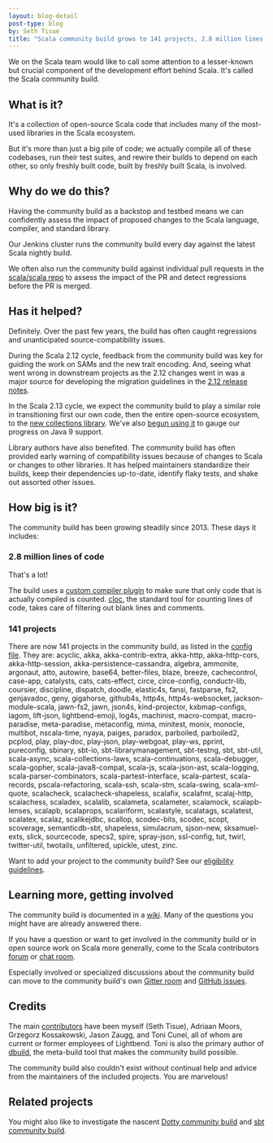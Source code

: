```yaml
---
layout: blog-detail
post-type: blog
by: Seth Tisue
title: "Scala community build grows to 141 projects, 2.8 million lines of code"
---
```


We on the Scala team would like to call some attention to a
lesser-known but crucial component of the development effort behind
Scala.  It's called the Scala community build.

## What is it?

It's a collection of open-source Scala code that includes many of the
most-used libraries in the Scala ecosystem.

But it's more than just a big pile of code; we actually compile all of
these codebases, run their test suites, and rewire their builds to
depend on each other, so only freshly built code, built by freshly
built Scala, is involved.

## Why do we do this?

Having the community build as a backstop and testbed means we can
confidently assess the impact of proposed changes to the Scala
language, compiler, and standard library.

Our Jenkins cluster runs the community build every day against the
latest Scala nightly build.

We often also run the community build against individual pull requests
in the [scala/scala repo](https://github.com/scala/scala) to assess
the impact of the PR and detect regressions before the PR is merged.

## Has it helped?

Definitely.  Over the past few years, the build has often caught
regressions and unanticipated source-compatibility issues.

During the Scala 2.12 cycle, feedback from the community build was key
for guiding the work on SAMs and the new trait encoding.  And, seeing what
went wrong in downstream projects as the 2.12 changes went in was a
major source for developing the migration guidelines in the
[2.12 release notes](https://github.com/scala/scala/releases/tag/v2.12.0).

In the Scala 2.13 cycle, we expect the community build to play a
similar role in transitioning first our own code, then the entire
open-source ecosystem, to the
[new collections library](http://www.scala-lang.org/blog/2017/02/28/collections-rework.html).
We've also [begun using it](https://github.com/scala/community-builds/issues/609) to
gauge our progress on Java 9 support.

Library authors have also benefited.  The community build has
often provided early warning of compatibility issues because
of changes to Scala or changes to other libraries.  It has helped
maintainers standardize their builds, keep their dependencies
up-to-date, identify flaky tests, and shake out assorted other
issues.

## How big is it?

The community build has been growing steadily since 2013.
These days it includes:

### 2.8 million lines of code

That's a lot!

The build uses a
[custom compiler plugin](https://github.com/sethtisue/cloc-plugin) to
make sure that only code that is actually compiled is counted.
[cloc](https://github.com/AlDanial/cloc), the standard tool for counting
lines of code, takes care of filtering out blank lines and comments.

### 141 projects

There are now 141 projects in the community build, as listed in the
[config file](https://github.com/scala/community-builds/blob/2.12.x/configs/project-refs.conf).
They are: acyclic, akka, akka-contrib-extra, akka-http,
akka-http-cors, akka-http-session, akka-persistence-cassandra,
algebra, ammonite, argonaut, atto, autowire, base64, better-files,
blaze, breeze, cachecontrol, case-app, catalysts, cats, cats-effect,
circe, circe-config, conductr-lib, coursier, discipline, dispatch,
doodle, elastic4s, fansi, fastparse, fs2, genjavadoc, geny, gigahorse,
github4s, http4s, http4s-websocket, jackson-module-scala, jawn-fs2,
jawn, json4s, kind-projector, kxbmap-configs, lagom, lift-json,
lightbend-emoji, log4s, machinist, macro-compat, macro-paradise,
meta-paradise, metaconfig, mima, minitest, monix, monocle, multibot,
nscala-time, nyaya, paiges, paradox, parboiled, parboiled2, pcplod,
play, play-doc, play-json, play-webgoat, play-ws, pprint, pureconfig,
sbinary, sbt-io, sbt-librarymanagement, sbt-testng, sbt, sbt-util,
scala-async, scala-collections-laws, scala-continuations,
scala-debugger, scala-gopher, scala-java8-compat, scala-js,
scala-json-ast, scala-logging, scala-parser-combinators,
scala-partest-interface, scala-partest, scala-records,
pscala-refactoring, scala-ssh, scala-stm, scala-swing, scala-xml-quote,
scalacheck, scalacheck-shapeless, scalafix, scalafmt, scalaj-http,
scalachess, scaladex, scalalib, scalameta, scalameter, scalamock,
scalapb-lenses, scalapb, scalaprops, scalariform, scalastyle,
scalatags, scalatest, scalatex, scalaz, scalikejdbc, scallop,
scodec-bits, scodec, scopt, scoverage, semanticdb-sbt, shapeless,
simulacrum, sjson-new, sksamuel-exts, slick, sourcecode, specs2,
spire, spray-json, ssl-config, tut, twirl, twitter-util, twotails,
unfiltered, upickle, utest, zinc.

Want to add your project to the community build?  See our
[eligibility guidelines](https://github.com/scala/community-builds/wiki/Eligibility).

## Learning more, getting involved

The community build is documented in a
[wiki](https://github.com/scala/community-builds/wiki).  Many of the
questions you might have are already answered there.

If you have a question or want to get involved in the community
build or in open source work on Scala more generally, come to the Scala
contributors [forum](https://contributors.scala-lang.org) or
[chat room](https://gitter.im/scala/contributors).

Especially involved or specialized discussions about the community
build can move to the community build's own
[Gitter room](https://gitter.im/scala/community-builds) and
[GitHub issues](https://github.com/scala/community-builds/issues).

## Credits

The main
[contributors](https://github.com/scala/community-builds/graphs/contributors)
have been myself (Seth Tisue), Adriaan Moors, Grzegorz Kossakowski,
Jason Zaugg, and Toni Cunei, all of whom are current or former
employees of Lightbend.  Toni is also the primary author of
[dbuild](https://github.com/lightbend/dbuild), the meta-build tool
that makes the community build possible.

The community build also couldn't exist without continual help and
advice from the maintainers of the included projects.  You are
marvelous!

## Related projects

You might also like to investigate the nascent
[Dotty community build](https://github.com/lampepfl/dotty-community-build)
and [sbt community build](https://github.com/sbt/sbt-standalone-build).
